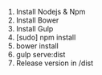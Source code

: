 1. Install Nodejs & Npm
2. Install Bower
3. Install Gulp
4. [sudo] npm install
5. bower install
6. gulp serve:dist
7. Release version in /dist
